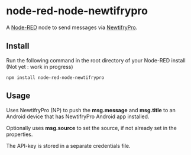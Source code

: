 # node-red-node-newtifrypro

A <a href="http://nodered.org" target="_new">Node-RED</a> node to send messages via <a href="https://play.google.com/store/apps/details?id=com.newtifry.pro">NewtifryPro</a>.

Install
-------

Run the following command in the root directory of your Node-RED install (Not yet : work in progress)

    npm install node-red-node-newtifrypro


Usage
-----

Uses NewtifryPro (NP) to push the **msg.message** and **msg.title** to an Android device that has NewtifryPro Android app installed.

Optionally uses **msg.source** to set the source, if not already set in the properties.

The API-key is stored in a separate credentials file.
